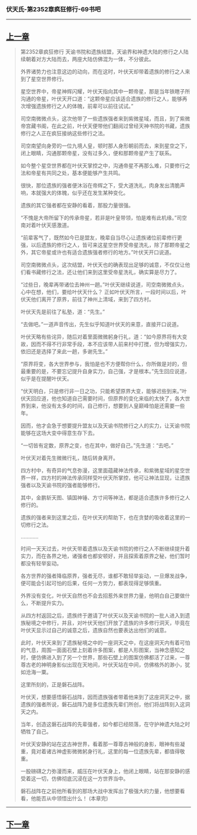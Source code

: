 ### 伏天氏-第2352章疯狂修行-69书吧

--------
[上一章](./4e9acd90873d1521bca5573c64c78c49.md)
--------


>
>
>
>第2352章疯狂修行
>天谕书院和遗族结盟，天谕界和神遗大陆的修行之人陆续朝着对方大陆而去，两座大陆仿佛混为一体，不分彼此。
>
>外界诸势力也注意这边的动向，而在这时，叶伏天却带着遗族的修行之人来到了星空世界修行。
>
>星空世界中，帝星神辉闪耀，叶伏天指向其中一颗帝星，那是当年铁瞎子所沟通的帝星，叶伏天开口道：“这颗帝星应该适合遗族的修行之人，能够再次增强遗族修行之人的体魄，前辈可以前往试试。”
>
>司空南微微点头，这次他带了一些遗族强者来到紫微星域，而且，到了紫微帝宫藏书阁，在此之前，叶伏天便带他们翻阅过曾经天神书院的书藏，遗族修行之人正在疯狂接纳这些修行之法。
>
>司空南望向身旁的一位九境人皇，顿时那人身形朝前而去，来到星空之下，闭上眼睛，沟通那颗帝星，没有过多久，便和那颗帝星产生了联系。
>
>如今整个星空世界都在叶伏天掌控之中，沟通帝星不再那么难，只要修行之法和帝星有共同之处，基本便能够产生共鸣。
>
>很快，那位遗族的强者便沐浴在帝辉之下，受大道洗礼，肉身发出清脆声响，本就强大的体魄，似乎还在发生某种变化。
>
>遗族的其它强者都在安静的看着，那股力量很强。
>
>“不愧是大帝所留下的传承帝星，若非是叶皇带领，怕是难有此机缘。”司空南对着叶伏天感激道。
>
>“前辈客气了，既然如今已是盟友，晚辈自当尽心让遗族诸位前辈修行更强，以后遗族的修行之人，皆可来这星空世界受帝星洗礼，除了那颗帝星之外，其它帝星或许也有适合遗族强者修行的地方。”叶伏天开口说道。
>
>司空南微微点头，这次结盟，叶伏天也的确表现出足够的诚意，不仅仅让他们看书藏修行之法，还让他们来到这里受帝星洗礼，确实算是尽力了。
>
>“过些日，晚辈再带诸位去神州一趟。”叶伏天继续说道，司空南微微点头，心中在想，他们，要给叶伏天什么？
>正如叶伏天所言，一段时间以后，叶伏天他们离开了原界，前往了神州上清域，来到了四方村。
>
>叶伏天先是前往了私塾，道：“先生。”
>
>“去做吧。”一道声音传出，先生似乎知道叶伏天的来意，直接开口说道。
>
>叶伏天略有些诧异，随后对着里面微微躬身行礼，道：“如今原界将有大变故，因而不得不行非常手段，本不应该带人前来村中打搅，但为增强实力，依旧还是选择了来此一趟，多谢先生。”
>
>“原界将变，各大世界参与，我怕是也不方便帮你什么，你所做是对的，但最重要的是，不要忘记提升自身实力，自己强，才是根本。”先生回应说道，似乎是在提醒叶伏天。
>
>“伏天明白，只是修行非一日之功，只能希望原界大变，能够迟些到来。”叶伏天回应道，他也知道自己需要时间，但原界的变化来临的太快了，各大世界到来，他没有太多的时间，自己修行，想要到人皇巅峰怕是还需要一些年。
>
>因而，他才会急于想要提升盟友以及天谕书院修行之人的实力，让天谕书院能够在这场大变中得意生存下去。
>
>“一切皆有定数，原界之变，也在其中，做好自己。”先生道：“去吧。”
>
>叶伏天对着先生微微行礼，随后转身离开。
>
>四方村中，有奇异的气息弥漫，这里面蕴藏神法传承，和紫微星域的星空世界一样，四方村的神法传承同样受叶伏天所掌控，他可让神法显现，让遗族强者以及天谕书院的强者能够修行。
>
>其中，金鹏斩天图、镇国神锤、方寸间等神法，都是适合遗族许多修行之人修行的。
>
>遗族的强者来到这里之后，在叶伏天的帮助下，也在贪婪的吸收着这里的一切修行之法。
>
>…………
>
>时间一天天过去，叶伏天带着遗族以及天谕书院的修行之人不断继续提升着实力，而在各界之地，诸强者也都安顿好，并且探索着原界之秘，他们暂时都没有轻举妄动。
>
>各方世界的强者降临原界，强者无尽，谁都不敢轻举妄动，一旦爆发战争，便可能会引起可怕的后果，任何一方势力，都表现得足够慎重。
>
>外界没有变化，叶伏天自然也不会去招惹外来世界力量，他明白自己要做什么，不断提升实力。
>
>从四方村返回之后，遗族终于邀请了叶伏天以及天谕书院的一批人进入到遗族秘境之中修行，并且，对叶伏天他们开放了遗族的许多修行洞天，毕竟在叶伏天显示过自己的诚意之后，遗族自然也要表达出他们的诚意。
>
>此时，叶伏天来到了遗族秘境之中的一座洞天之中，在这座洞天内有着可怕的气息，周围一面面石壁上刻着许多图案，都是人形图案，当神念感知之时，便仿佛进入到了另一个世界，那些石壁上的图案仿佛都活了过来，一尊尊古老的神明身影似出现在天地间，叶伏天站在中间，仿佛格外的渺小，犹如沧海一粟。
>
>这里所刻的，正是磐石战阵。
>
>叶伏天，想要感悟磐石战阵，因而遗族强者带着他来到了这座洞天之中，据遗族的强者所说，磐石战阵乃是多位遗族先辈们所创，他们将战阵刻入这洞天之内。
>
>当年，创造这磐石战阵的先辈强者，如今都已经陨落，在守护神遗大陆之时牺牲了自己。
>
>叶伏天安静的站在这古神世界，看着那一尊尊古神般的身影，眼神有些凝重，竟对着诸古神虚影微微躬身行礼，这里的每一位遗族先辈，都值得敬重。
>
>一股磅礴之力弥漫而来，威压在叶伏天身上，他闭上眼睛，站在那安静的感受着这一切，仿佛彻底沉浸在这一方世界当中。
>
>磐石战阵在之前他所看到的那场大战中发挥出了极强大的力量，他想要看看，他能否从中领悟出什么！
>(本章完)
>
>

--------
[下一章](./b405722bdfc04a71c4025a2c6831291d.md)
--------
